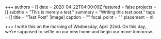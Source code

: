 +++
authors = []
date = 2020-04-22T04:00:00Z
featured = false
projects = []
subtitle = "This is merely a test."
summary = "Writing this test post."
tags = []
title = "Test Post"
[image]
caption = ""
focal_point = ""
placement = nil

+++
I write this on the morning of Wednesday, April 22nd. On this day, we're supposed to settle on our new home and begin our move tomorrow. 